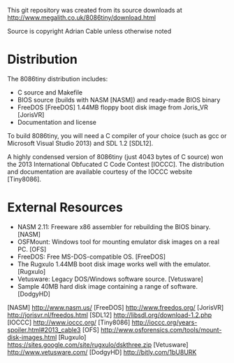 This git repository was created from its source downloads at
  http://www.megalith.co.uk/8086tiny/download.html

Source is copyright Adrian Cable unless otherwise noted

Distribution
============

The 8086tiny distribution includes:

* C source and Makefile
* BIOS source (builds with NASM [NASM]) and ready-made BIOS binary
* FreeDOS [FreeDOS] 1.44MB floppy boot disk image from Joris_VR [JorisVR]
* Documentation and license

To build 8086tiny, you will need a C compiler of your choice (such as gcc or
Microsoft Visual Studio 2013) and SDL 1.2 [SDL12].

A highly condensed version of 8086tiny (just 4043 bytes of C source) won the
2013 International Obfucated C Code Contest [IOCCC]. The distribution and
documentation are available courtesy of the IOCCC website [Tiny8086].

External Resources
==================
* NASM 2.11: Freeware x86 assembler for rebuilding the BIOS binary. [NASM]
* OSFMount: Windows tool for mounting emulator disk images on a real PC. [OFS]
* FreeDOS: Free MS-DOS-compatible OS. [FreeDOS]
* The Rugxulo 1.44MB boot disk image works well with the emulator. [Rugxulo]
* Vetusware: Legacy DOS/Windows software source. [Vetusware]
* Sample 40MB hard disk image containing a range of software. [DodgyHD]

[NASM] http://www.nasm.us/
[FreeDOS] http://www.freedos.org/
[JorisVR] http://jorisvr.nl/freedos.html
[SDL12] http://libsdl.org/download-1.2.php
[IOCCC] http://www.ioccc.org/
[Tiny8086] http://ioccc.org/years-spoiler.html#2013_cable3
[OFS] http://www.osforensics.com/tools/mount-disk-images.html
[Rugxulo] https://sites.google.com/site/rugxulo/dskthree.zip
[Vetusware] http://www.vetusware.com/
[DodgyHD] http://bitly.com/1bU8URK
